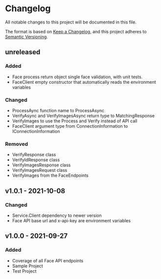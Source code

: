 # Changelog

All notable changes to this project will be documented in this file.

The format is based on [Keep a Changelog](https://keepachangelog.com/en/1.0.0/),
and this project adheres to [Semantic Versioning](https://semver.org/spec/v2.0.0.html).

## unreleased

### Added

- Face process return object single face validation, with unit tests.
- FaceClient empty constructor that automatically reads the environment variables

### Changed

- ProcessAync function name to ProcessAsync
- VerifyAsync and VerifyImagesAsync return type to MatchingResponse
- VerifyImages to use the Process and Verify instead of API call
- FaceClient argument type from ConnectionInformation to IConnectionInformation

### Removed

- VerifyResponse class
- VerifyIdResponse class
- VerifyImagesResponse class
- VerifyImagesRequest class
- VerifyImages from the FaceEndpoints

## v1.0.1 - 2021-10-08

### Changed

- Service.Client dependency to newer version
- Face API base url and x-api-key are environment variables

## v1.0.0 - 2021-09-27

### Added

- Coverage of all Face API endpoints
- Sample Project
- Test Project